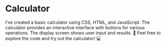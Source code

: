 # Calculator
I’ve created a basic calculator using CSS, HTML, and JavaScript. The calculator provides an interactive interface with buttons for various operations. The display screen shows user input and results. 🧮  Feel free to explore the code and try out the calculator! 💻
